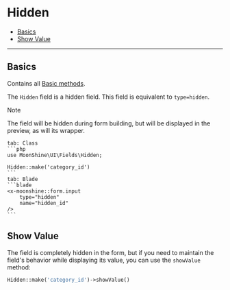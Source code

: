 # Hidden

- [Basics](#basics)
- [Show Value](#show-value)

---

<a name="basics"></a>
## Basics

Contains all [Basic methods](/docs/{{version}}/fields/basic-methods).

The `Hidden` field is a hidden field. This field is equivalent to `type=hidden`.

> [!NOTE]
> The field will be hidden during form building, but will be displayed in the preview, as will its wrapper.

~~~tabs
tab: Class
```php
use MoonShine\UI\Fields\Hidden;

Hidden::make('category_id')
```
tab: Blade
```blade
<x-moonshine::form.input
    type="hidden"
    name="hidden_id"
/>
```
~~~

<a name="show-value"></a>
## Show Value

The field is completely hidden in the form, but if you need to maintain the field's behavior while displaying its value, you can use the `showValue` method:

```php
Hidden::make('category_id')->showValue()
```
